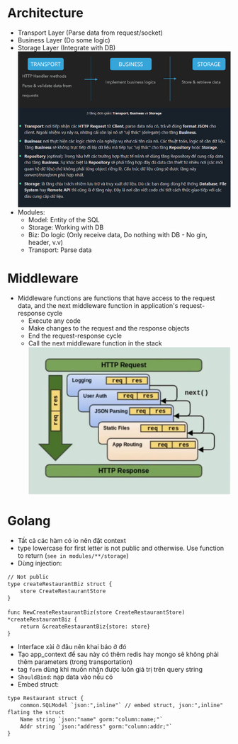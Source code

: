 # Architecture
- Transport Layer (Parse data from request/socket)
- Business Layer (Do some logic)
- Storage Layer (Integrate with DB)
![image](./public/images/go_service_architecture.png)
- Modules:
    - Model: Entity of the SQL
    - Storage: Working with DB
    - Biz: Do logic (Only receive data, Do nothing with DB - No gin, header, v.v)
    - Transport: Parse data
# Middleware
- Middleware functions are functions that have access to the request data, and the next middleware function in application's request-response cycle
    - Execute any code
    - Make changes to the request and the response objects
    - End the request-response cycle
    - Call the next middleware function in the stack
![image](./public/images/gin_middleware.png)
# Golang
- Tất cả các hàm có io nên đặt context
- type lowercase for first letter is not public and otherwise. Use function to return (`see in modules/**/storage`)
- Dùng injection:
```
// Not public
type createRestaurantBiz struct {
	store CreateRestaurantStore
}

func NewCreateRestaurantBiz(store CreateRestaurantStore) *createRestaurantBiz {
	return &createRestaurantBiz{store: store}
}
```
- Interface xài ở đâu nên khai báo ở đó
- Tạo app_context để sau này có thêm redis hay mongo sẽ không phải thêm parameters (trong transportation)
- tag `form` dùng khi muốn nhận được luôn giá trị trên query string
- `ShouldBind`: nạp data vào nếu có
- Embed struct:
```
type Restaurant struct {
	common.SQLModel `json:",inline"` // embed struct, json:",inline" flating the struct
	Name string `json:"name" gorm:"column:name;"`
	Addr string `json:"address" gorm:"column:addr;"`
}
```